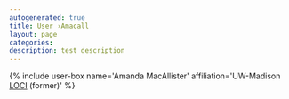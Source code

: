 ```yaml
---
autogenerated: true
title: User ›Amacall
layout: page
categories: 
description: test description
---
```


{% include user-box name='Amanda MacAllister' affiliation='UW-Madison [LOCI](/orgs/loci) (former)' %}

